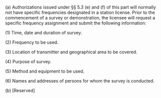 (a) Authorizations issued under §§ 5.3 (e) and (f) of this part will normally not have specific frequencies designated in a station license. Prior to the commencement of a survey or demonstration, the licensee will request a specific frequency assignment and submit the following information:

(1) Time, date and duration of survey.

(2) Frequency to be used.

(3) Location of transmitter and geographical area to be covered.

(4) Purpose of survey.

(5) Method and equipment to be used.

(6) Names and addresses of persons for whom the survey is conducted.

(b) [Reserved]

